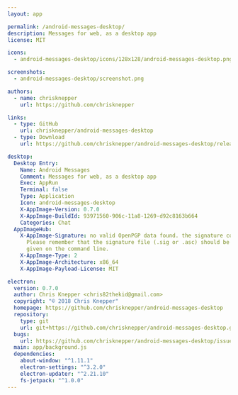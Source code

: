 ```yaml
---
layout: app

permalink: /android-messages-desktop/
description: Messages for web, as a desktop app
license: MIT

icons:
  - android-messages-desktop/icons/128x128/android-messages-desktop.png

screenshots:
  - android-messages-desktop/screenshot.png

authors:
  - name: chrisknepper
    url: https://github.com/chrisknepper

links:
  - type: GitHub
    url: chrisknepper/android-messages-desktop
  - type: Download
    url: https://github.com/chrisknepper/android-messages-desktop/releases

desktop:
  Desktop Entry:
    Name: Android Messages
    Comment: Messages for web, as a desktop app
    Exec: AppRun
    Terminal: false
    Type: Application
    Icon: android-messages-desktop
    X-AppImage-Version: 0.7.0
    X-AppImage-BuildId: 93971560-906c-11a8-1269-d92c8163b664
    Categories: Chat
  AppImageHub:
    X-AppImage-Signature: no valid OpenPGP data found. the signature could not be verified.
      Please remember that the signature file (.sig or .asc) should be the first file
      given on the command line.
    X-AppImage-Type: 2
    X-AppImage-Architecture: x86_64
    X-AppImage-Payload-License: MIT

electron:
  version: 0.7.0
  author: Chris Knepper <chris82thekid@gmail.com>
  copyright: "© 2018 Chris Knepper"
  homepage: https://github.com/chrisknepper/android-messages-desktop
  repository:
    type: git
    url: git+https://github.com/chrisknepper/android-messages-desktop.git
  bugs:
    url: https://github.com/chrisknepper/android-messages-desktop/issues
  main: app/background.js
  dependencies:
    about-window: "^1.11.1"
    electron-settings: "^3.2.0"
    electron-updater: "^2.21.10"
    fs-jetpack: "^1.0.0"
---
```

